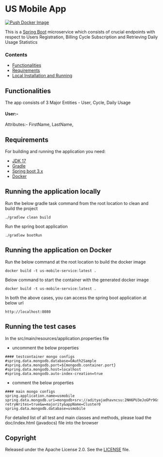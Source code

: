 # US Mobile App

[![Push Docker Image](https://github.com/aditya4196/us-mobile-service/actions/workflows/docker-image.yml/badge.svg)](https://github.com/aditya4196/us-mobile-service/actions/workflows/docker-image.yml)

This is a [Spring Boot](http://projects.spring.io/spring-boot/) microservice which consists of crucial endpoints with respect to Users Registration, Billing Cycle Subscription and Retrieving Daily Usage Statistics

### Contents

- [Functionalities](#functionalities)
- [Requirements](#requirements)
- [Local Installation and Running](#running-the-application-locally)


## Functionalities

The app consists of 3 Major Entities - User, Cycle, Daily Usage

#### User:-

Attributes:- FirstName, LastName,

## Requirements

For building and running the application you need:

- [JDK 17](https://www.oracle.com/java/technologies/javase/jdk17-archive-downloads.html)
- [Gradle](https://gradle.org/)
- [Spring boot 3.x](https://spring.io/projects/spring-boot)
- [Docker](https://docs.docker.com/get-docker/)

## Running the application locally

Run the below gradle task command from the root location to clean and build the project

```
./gradlew clean build
```

Run the spring boot application

```
./gradlew bootRun
```

## Running the application on Docker

Run the below command at the root location to build the docker image

```
docker build -t us-mobile-service:latest .
```

Below command to start the container with the generated docker image

```
docker build -t us-mobile-service:latest .
```

In both the above cases, you can access the spring boot application at below url

```
http://localhost:8080
```

## Running the test cases

In the src/main/resources/application.properties file

- uncomment the below properties

```
#### testcontainer mongo configs
#spring.data.mongodb.database=OAuth2Sample
#spring.data.mongodb.port=${mongodb.container.port}
#spring.data.mongodb.host=localhost
#spring.data.mongodb.auto-index-creation=true
```

- comment the below properties

```
#### main mongo configs
spring.application.name=usmobile
spring.data.mongodb.uri=mongodb+srv://adityajadhavncsu:2NH6PU3eJoGPr9Gs@cluster0.xqzlrqf.mongodb.net/?retryWrites=true&w=majority&appName=Cluster0
spring.data.mongodb.database=usmobile
```

For detailed list of all test and main classes and methods, please load the doc/index.html (javadocs) file into the browser

## Copyright

Released under the Apache License 2.0. See the [LICENSE](https://github.com/codecentric/springboot-sample-app/blob/master/LICENSE) file.

